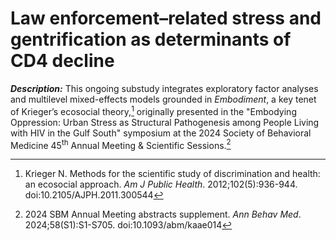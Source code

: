 # Law enforcement–related stress and gentrification as determinants of CD4 decline

***Description:*** This ongoing substudy integrates exploratory factor analyses and multilevel mixed-effects models grounded in _Embodiment_, a key tenet of Krieger’s ecosocial theory,[^1] originally presented in the "Embodying Oppression: Urban Stress as Structural Pathogenesis among People Living with HIV in the Gulf South" symposium at the 2024 Society of Behavioral Medicine 45<sup>th</sup> Annual Meeting & Scientific Sessions.[^2]

[^1]: Krieger N. Methods for the scientific study of discrimination and health: an ecosocial approach. _Am J Public Health_. 2012;102(5):936-944. doi:10.2105/AJPH.2011.300544

[^2]: 2024 SBM Annual Meeting abstracts supplement. _Ann Behav Med_. 2024;58(S1):S1-S705. doi:10.1093/abm/kaae014
